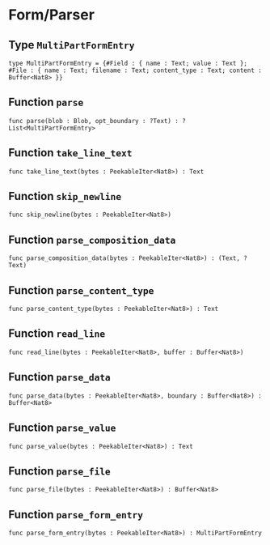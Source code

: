 # Form/Parser

## Type `MultiPartFormEntry`
``` motoko no-repl
type MultiPartFormEntry = {#Field : { name : Text; value : Text }; #File : { name : Text; filename : Text; content_type : Text; content : Buffer<Nat8> }}
```


## Function `parse`
``` motoko no-repl
func parse(blob : Blob, opt_boundary : ?Text) : ?List<MultiPartFormEntry>
```


## Function `take_line_text`
``` motoko no-repl
func take_line_text(bytes : PeekableIter<Nat8>) : Text
```


## Function `skip_newline`
``` motoko no-repl
func skip_newline(bytes : PeekableIter<Nat8>)
```


## Function `parse_composition_data`
``` motoko no-repl
func parse_composition_data(bytes : PeekableIter<Nat8>) : (Text, ?Text)
```


## Function `parse_content_type`
``` motoko no-repl
func parse_content_type(bytes : PeekableIter<Nat8>) : Text
```


## Function `read_line`
``` motoko no-repl
func read_line(bytes : PeekableIter<Nat8>, buffer : Buffer<Nat8>)
```


## Function `parse_data`
``` motoko no-repl
func parse_data(bytes : PeekableIter<Nat8>, boundary : Buffer<Nat8>) : Buffer<Nat8>
```


## Function `parse_value`
``` motoko no-repl
func parse_value(bytes : PeekableIter<Nat8>) : Text
```


## Function `parse_file`
``` motoko no-repl
func parse_file(bytes : PeekableIter<Nat8>) : Buffer<Nat8>
```


## Function `parse_form_entry`
``` motoko no-repl
func parse_form_entry(bytes : PeekableIter<Nat8>) : MultiPartFormEntry
```

